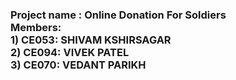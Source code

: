 <h3>Project name : Online Donation For Soldiers<br>
  Members: <br>
  1) CE053: SHIVAM KSHIRSAGAR<br>
  2) CE094: VIVEK PATEL<br>
  3) CE070: VEDANT PARIKH
  </h3>
